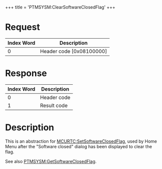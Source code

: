 +++
title = 'PTMSYSM:ClearSoftwareClosedFlag'
+++

# Request

| Index Word | Description                |
|------------|----------------------------|
| 0          | Header code \[0x08100000\] |

# Response

| Index Word | Description |
|------------|-------------|
| 0          | Header code |
| 1          | Result code |

# Description

This is an abstraction for
[MCURTC:SetSoftwareClosedFlag](MCURTC:SetSoftwareClosedFlag "wikilink"),
used by Home Menu after the "Software closed" dialog has been displayed
to clear the flag.

See also
[PTMSYSM:GetSoftwareClosedFlag](PTMSYSM:GetSoftwareClosedFlag "wikilink").